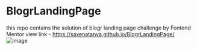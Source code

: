 # BlogrLandingPage
this repo contains the solution of blogr landing page challenge by Fontend Mentor
view link - https://saxenatanya.github.io/BlogrLandingPage/
![image](https://user-images.githubusercontent.com/82470912/122643094-d2eb8e00-d0db-11eb-9cc6-eaf0757c6e96.png)

